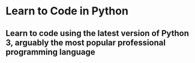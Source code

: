 <div class="text-shadow container mx-auto flex flex-col items-center px-4 pb-24 pt-16 lg:pb-28 lg:pt-24"><h1 class="max-w-xs text-center text-4xl leading-none text-gray-100 lg:max-w-2xl lg:text-5xl">Learn to Code in Python </h1><div class="my-6 flex w-full flex-col items-center text-center sm:mb-8"><h2 class="font-style-normal max-w-xs text-xl text-gray-300 md:max-w-lg lg:text-xl">Learn to code using the latest version of Python 3, arguably the most popular professional programming language</h2>